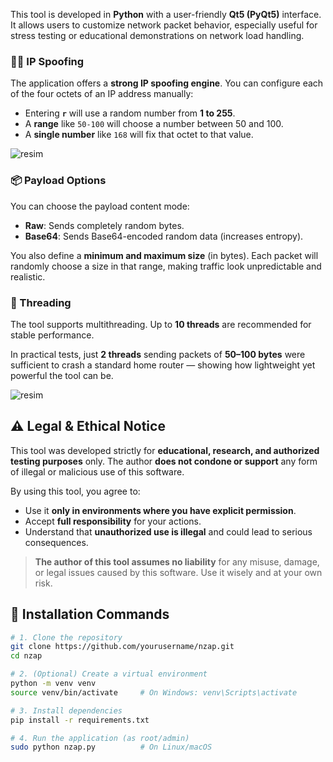 
This tool is developed in **Python** with a user-friendly **Qt5 (PyQt5)** interface. It allows users to customize network packet behavior, especially useful for stress testing or educational demonstrations on network load handling.

### 🕵️‍♂️ IP Spoofing

The application offers a **strong IP spoofing engine**. You can configure each of the four octets of an IP address manually:

- Entering **`r`** will use a random number from **1 to 255**.
- A **range** like `50-100` will choose a number between 50 and 100.
- A **single number** like `168` will fix that octet to that value.


![resim]([https://github.com/user-attachments/assets/387ea7ef-7f0e-4521-a944-b63a5ac11025](https://media.tenor.com/B64hJM7Ki1QAAAAM/pc-fire.gif))

### 📦 Payload Options

You can choose the payload content mode:
- **Raw**: Sends completely random bytes.
- **Base64**: Sends Base64-encoded random data (increases entropy).

You also define a **minimum and maximum size** (in bytes). Each packet will randomly choose a size in that range, making traffic look unpredictable and realistic.

### 🔁 Threading

The tool supports multithreading. Up to **10 threads** are recommended for stable performance.

In practical tests, just **2 threads** sending packets of **50–100 bytes** were sufficient to crash a standard home router — showing how lightweight yet powerful the tool can be.

![resim](https://github.com/user-attachments/assets/387ea7ef-7f0e-4521-a944-b63a5ac11025)


## ⚠️ Legal & Ethical Notice

This tool was developed strictly for **educational, research, and authorized testing purposes** only. The author **does not condone or support** any form of illegal or malicious use of this software.

By using this tool, you agree to:

- Use it **only in environments where you have explicit permission**.
- Accept **full responsibility** for your actions.
- Understand that **unauthorized use is illegal** and could lead to serious consequences.

> **The author of this tool assumes no liability** for any misuse, damage, or legal issues caused by this software. Use it wisely and at your own risk.


## 🚀 Installation Commands

```bash
# 1. Clone the repository
git clone https://github.com/yourusername/nzap.git
cd nzap

# 2. (Optional) Create a virtual environment
python -m venv venv
source venv/bin/activate     # On Windows: venv\Scripts\activate

# 3. Install dependencies
pip install -r requirements.txt

# 4. Run the application (as root/admin)
sudo python nzap.py          # On Linux/macOS
